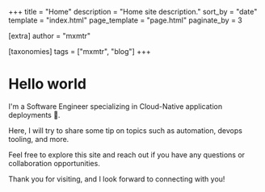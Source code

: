 +++
title = "Home"
description = "Home site description."
sort_by = "date"
template = "index.html"
page_template = "page.html"
paginate_by = 3

[extra]
author = "mxmtr"

[taxonomies]
tags = ["mxmtr", "blog"]
+++

# Hello world

I'm a Software Engineer specializing in Cloud-Native application deployments :rocket:.

Here, I will try to share some tip on topics such as automation, devops tooling, and more.

Feel free to explore this site and reach out if you have any questions or collaboration opportunities.

Thank you for visiting, and I look forward to connecting with you!
